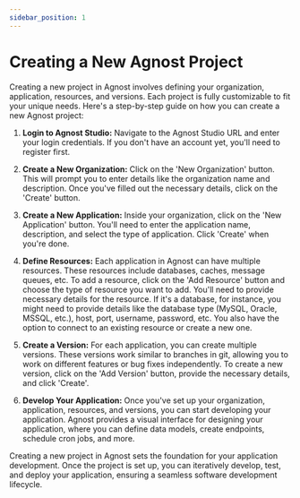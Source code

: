 ```yaml
---
sidebar_position: 1
---
```


# Creating a New Agnost Project

Creating a new project in Agnost involves defining your organization,
application, resources, and versions. Each project is fully customizable to fit
your unique needs. Here's a step-by-step guide on how you can create a new
Agnost project:

1. **Login to Agnost Studio:** Navigate to the Agnost Studio URL and enter your
   login credentials. If you don't have an account yet, you'll need to register
   first.

2. **Create a New Organization:** Click on the 'New Organization' button. This
   will prompt you to enter details like the organization name and description.
   Once you've filled out the necessary details, click on the 'Create' button.

3. **Create a New Application:** Inside your organization, click on the 'New
   Application' button. You'll need to enter the application name, description,
   and select the type of application. Click 'Create' when you're done.

4. **Define Resources:** Each application in Agnost can have multiple resources.
   These resources include databases, caches, message queues, etc. To add a
   resource, click on the 'Add Resource' button and choose the type of resource
   you want to add. You'll need to provide necessary details for the resource.
   If it's a database, for instance, you might need to provide details like the
   database type (MySQL, Oracle, MSSQL, etc.), host, port, username, password,
   etc. You also have the option to connect to an existing resource or create a
   new one.

5. **Create a Version:** For each application, you can create multiple versions.
   These versions work similar to branches in git, allowing you to work on
   different features or bug fixes independently. To create a new version, click
   on the 'Add Version' button, provide the necessary details, and click
   'Create'.

6. **Develop Your Application:** Once you've set up your organization,
   application, resources, and versions, you can start developing your
   application. Agnost provides a visual interface for designing your
   application, where you can define data models, create endpoints, schedule
   cron jobs, and more.

Creating a new project in Agnost sets the foundation for your application
development. Once the project is set up, you can iteratively develop, test, and
deploy your application, ensuring a seamless software development lifecycle.
